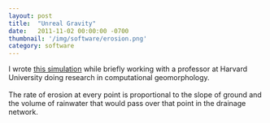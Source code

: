 ```yaml
---
layout: post
title:  "Unreal Gravity"
date:   2011-11-02 00:00:00 -0700
thumbnail: '/img/software/erosion.png'
category: software
---
```

I wrote <a href="https://www.youtube.com/watch?v=6kV7tfiWA8c">this simulation</a> while briefly working with a professor at Harvard University doing research in computational geomorphology.
<br><br>
The rate of erosion at every point is proportional to the slope of ground and the volume of rainwater that would pass over that point in the drainage network.